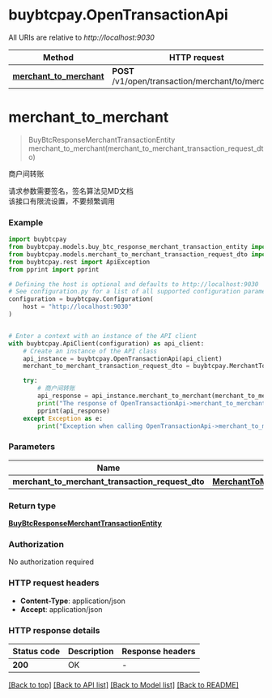 # buybtcpay.OpenTransactionApi

All URIs are relative to *http://localhost:9030*

Method | HTTP request | Description
------------- | ------------- | -------------
[**merchant_to_merchant**](OpenTransactionApi.md#merchant_to_merchant) | **POST** /v1/open/transaction/merchant/to/merchant | 商户间转账


# **merchant_to_merchant**
> BuyBtcResponseMerchantTransactionEntity merchant_to_merchant(merchant_to_merchant_transaction_request_dto)

商户间转账

请求参数需要签名，签名算法见MD文档 <br />该接口有限流设置，不要频繁调用

### Example


```python
import buybtcpay
from buybtcpay.models.buy_btc_response_merchant_transaction_entity import BuyBtcResponseMerchantTransactionEntity
from buybtcpay.models.merchant_to_merchant_transaction_request_dto import MerchantToMerchantTransactionRequestDto
from buybtcpay.rest import ApiException
from pprint import pprint

# Defining the host is optional and defaults to http://localhost:9030
# See configuration.py for a list of all supported configuration parameters.
configuration = buybtcpay.Configuration(
    host = "http://localhost:9030"
)


# Enter a context with an instance of the API client
with buybtcpay.ApiClient(configuration) as api_client:
    # Create an instance of the API class
    api_instance = buybtcpay.OpenTransactionApi(api_client)
    merchant_to_merchant_transaction_request_dto = buybtcpay.MerchantToMerchantTransactionRequestDto() # MerchantToMerchantTransactionRequestDto | 

    try:
        # 商户间转账
        api_response = api_instance.merchant_to_merchant(merchant_to_merchant_transaction_request_dto)
        print("The response of OpenTransactionApi->merchant_to_merchant:\n")
        pprint(api_response)
    except Exception as e:
        print("Exception when calling OpenTransactionApi->merchant_to_merchant: %s\n" % e)
```



### Parameters


Name | Type | Description  | Notes
------------- | ------------- | ------------- | -------------
 **merchant_to_merchant_transaction_request_dto** | [**MerchantToMerchantTransactionRequestDto**](MerchantToMerchantTransactionRequestDto.md)|  | 

### Return type

[**BuyBtcResponseMerchantTransactionEntity**](BuyBtcResponseMerchantTransactionEntity.md)

### Authorization

No authorization required

### HTTP request headers

 - **Content-Type**: application/json
 - **Accept**: application/json

### HTTP response details

| Status code | Description | Response headers |
|-------------|-------------|------------------|
**200** | OK |  -  |

[[Back to top]](#) [[Back to API list]](../README.md#documentation-for-api-endpoints) [[Back to Model list]](../README.md#documentation-for-models) [[Back to README]](../README.md)

